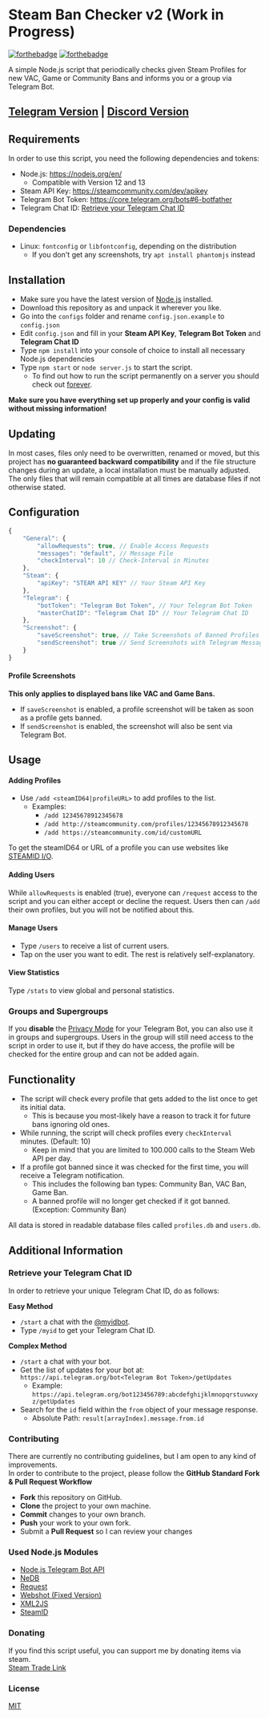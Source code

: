 # Steam Ban Checker v2 (Work in Progress)
[![forthebadge](https://forthebadge.com/images/badges/built-with-love.svg)](https://forthebadge.com)
[![forthebadge](https://forthebadge.com/images/badges/uses-js.svg)](https://forthebadge.com)  

A simple Node.js script that periodically checks given Steam Profiles for new VAC, Game or Community Bans and informs you or a group via Telegram Bot.

## [Telegram Version](https://github.com/IceQ1337/SteamBanChecker) | [Discord Version](https://github.com/IceQ1337/SteamBanChecker_Discord)

## Requirements
In order to use this script, you need the following dependencies and tokens:

- Node.js: https://nodejs.org/en/  
  - Compatible with Version 12 and 13
- Steam API Key: https://steamcommunity.com/dev/apikey
- Telegram Bot Token: https://core.telegram.org/bots#6-botfather
- Telegram Chat ID: [Retrieve your Telegram Chat ID](#retrieve-your-telegram-chat-id)

### Dependencies
- Linux: `fontconfig` or `libfontconfig`, depending on the distribution  
  - If you don't get any screenshots, try `apt install phantomjs` instead

## Installation
- Make sure you have the latest version of [Node.js](https://nodejs.org/) installed.
- Download this repository as and unpack it wherever you like.
- Go into the `configs` folder and rename `config.json.example` to `config.json`
- Edit `config.json` and fill in your **Steam API Key**, **Telegram Bot Token** and **Telegram Chat ID**
- Type `npm install` into your console of choice to install all necessary Node.js dependencies
- Type `npm start` or `node server.js` to start the script.
  - To find out how to run the script permanently on a server you should check out [forever](https://github.com/foreversd/forever).

**Make sure you have everything set up properly and your config is valid without missing information!**  

## Updating
In most cases, files only need to be overwritten, renamed or moved, but this project has **no guaranteed backward compatibility** and if the file structure changes during an update, a local installation must be manually adjusted. The only files that will remain compatible at all times are database files if not otherwise stated.

## Configuration
```Javascript
{
	"General": {
		"allowRequests": true, // Enable Access Requests
		"messages": "default", // Message File
		"checkInterval": 10 // Check-Interval in Minutes
	},
	"Steam": {
		"apiKey": "STEAM API KEY" // Your Steam API Key
	},
	"Telegram": {
		"botToken": "Telegram Bot Token", // Your Telegram Bot Token
		"masterChatID": "Telegram Chat ID" // Your Telegram Chat ID
	},
	"Screenshot": {
		"saveScreenshot": true, // Take Screenshots of Banned Profiles
		"sendScreenshot": true // Send Screenshots with Telegram Messages
	}
}
```

#### Profile Screenshots
**This only applies to displayed bans like VAC and Game Bans.**  
- If `saveScreenshot` is enabled, a profile screenshot will be taken as soon as a profile gets banned.
- If `sendScreenshot` is enabled, the screenshot will also be sent via Telegram Bot.

## Usage
#### Adding Profiles
- Use `/add <steamID64|profileURL>` to add profiles to the list.
  - Examples:
    - `/add 12345678912345678`
	- `/add http://steamcommunity.com/profiles/12345678912345678`
    - `/add https://steamcommunity.com/id/customURL`

To get the steamID64 or URL of a profile you can use websites like [STEAMID I/O](https://steamid.io/).  

#### Adding Users
While `allowRequests` is enabled (true), everyone can `/request` access to the script and you can either accept or decline the request. Users then can `/add` their own profiles, but you will not be notified about this.

#### Manage Users
- Type `/users` to receive a list of current users.
- Tap on the user you want to edit. The rest is relatively self-explanatory.

#### View Statistics
Type `/stats` to view global and personal statistics.

### Groups and Supergroups
If you **disable** the [Privacy Mode](https://core.telegram.org/bots#privacy-mode) for your Telegram Bot, you can also use it in groups and supergroups. Users in the group will still need access to the script in order to use it, but if they do have access, the profile will be checked for the entire group and can not be added again.

## Functionality
- The script will check every profile that gets added to the list once to get its initial data.
  - This is because you most-likely have a reason to track it for future bans ignoring old ones.
- While running, the script will check profiles every `checkInterval` minutes. (Default: 10)
  - Keep in mind that you are limited to 100.000 calls to the Steam Web API per day.
- If a profile got banned since it was checked for the first time, you will receive a Telegram notification.
  - This includes the following ban types: Community Ban, VAC Ban, Game Ban.
  - A banned profile will no longer get checked if it got banned. (Exception: Community Ban)

All data is stored in readable database files called `profiles.db` and `users.db`.

## Additional Information

### Retrieve your Telegram Chat ID
In order to retrieve your unique Telegram Chat ID, do as follows:

**Easy Method**
- `/start` a chat with the [@myidbot](https://telegram.me/myidbot).
- Type `/myid` to get your Telegram Chat ID.

**Complex Method**
- `/start` a chat with your bot.
- Get the list of updates for your bot at: `https://api.telegram.org/bot<Telegram Bot Token>/getUpdates`
  - Example: `https://api.telegram.org/bot123456789:abcdefghijklmnopqrstuvwxyz/getUpdates`
- Search for the `id` field within the `from` object of your message response.
  - Absolute Path: `result[arrayIndex].message.from.id`

### Contributing
There are currently no contributing guidelines, but I am open to any kind of improvements.  
In order to contribute to the project, please follow the **GitHub Standard Fork & Pull Request Workflow**

- **Fork** this repository on GitHub.
- **Clone** the project to your own machine.
- **Commit** changes to your own branch.
- **Push** your work to your own fork.
- Submit a **Pull Request** so I can review your changes

### Used Node.js Modules
- [Node.js Telegram Bot API](https://github.com/mast/telegram-bot-api)
- [NeDB](https://github.com/louischatriot/nedb)
- [Request](https://github.com/request/request)
- [Webshot (Fixed Version)](https://github.com/architjn/node-webshot)
- [XML2JS](https://github.com/Leonidas-from-XIV/node-xml2js)
- [SteamID](https://github.com/DoctorMcKay/node-steamid)

### Donating
If you find this script useful, you can support me by donating items via steam.  
[Steam Trade Link](https://steamcommunity.com/tradeoffer/new/?partner=169517256&token=77MTawmP)

### License
[MIT](https://github.com/IceQ1337/SteamBanChecker/blob/master/LICENSE)
